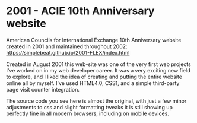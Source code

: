 # 2001 - ACIE 10th Anniversary website
American Councils for International Exchange 10th Anniversary website created in 2001 and maintained throughout 2002: https://simplebeat.github.io/2001-FLEX/index.html

Created in August 2001 this web-site was one of the very first web projects I've worked on in my web developer career. It was a very exciting new field to explore, and I liked the idea of creating and putting the entire website online all by myself. I've used HTML4.0, CSS1, and a simple third-party page visit counter integration.

The source code you see here is almost the original, with just a few minor adjustments to css and slight formatting tweaks it is still showing up perfectly fine in all modern browsers, including on mobile devices.
